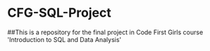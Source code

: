 # **CFG-SQL-Project**
##This is a repository for the final project in Code First Girls course 'Introduction to SQL and Data Analysis'

